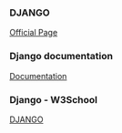 ### DJANGO

[Official Page](https://www.djangoproject.com/start/)

### Django documentation

[Documentation](https://docs.djangoproject.com/en/5.2/)

### Django - W3School

[DJANGO](https://www.w3schools.com/django/django_install_django.php)

